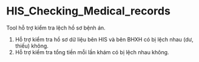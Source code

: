 # HIS_Checking_Medical_records
Tool hỗ trợ kiểm tra lệch hồ sơ bệnh án.
1. Hỗ trợ kiểm tra hồ sơ dữ liệu bên HIS và bên BHXH có bị lệch nhau (dư, thiếu) không.
2. Hỗ trợ kiểm tra tổng tiền mỗi lần khám có bị lệch nhau không.
